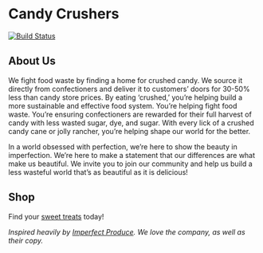 # Candy Crushers
[![Build Status](https://travis-ci.org/candy-crushers/candy-crushers.svg?branch=master)](https://travis-ci.org/candy-crushers/candy-crushers)
## About Us
We fight food waste by finding a home for crushed candy. We source it directly from confectioners and deliver it to customers’ doors for 30-50% less than candy store prices. By eating ‘crushed,’ you’re helping build a more sustainable and effective food system. You’re helping fight food waste. You’re ensuring confectioners are rewarded for their full harvest of candy with less wasted sugar, dye, and sugar. With every lick of a crushed candy cane or jolly rancher, you’re helping shape our world for the better.

In a world obsessed with perfection, we’re here to show the beauty in imperfection. We’re here to make a statement that our differences are what make us beautiful. We invite you to join our community and help us build a less wasteful world that’s as beautiful as it is delicious!

## Shop
Find your [sweet treats](https://candy-crushers.herokuapp.com/) today!

_Inspired heavily by [Imperfect Produce](https://www.imperfectproduce.com/home.php). We love the company, as well as their copy._
